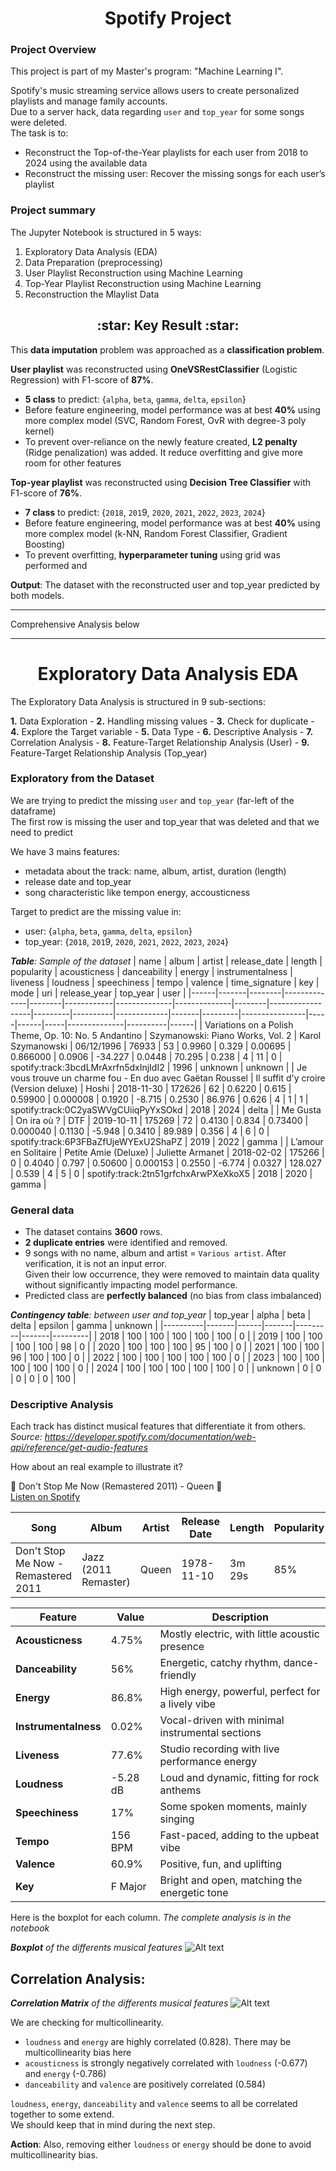 <h1 align="center">Spotify Project</h1>

### Project Overview
This project is part of my Master's program: "Machine Learning I".

Spotify's music streaming service allows users to create personalized playlists and manage family accounts.  
Due to a server hack, data regarding `user` and `top_year` for some songs were deleted.  
The task is to:
 - Reconstruct the Top-of-the-Year playlists for each user from 2018 to 2024 using the available data
 - Reconstruct the missing user: Recover the missing songs for each user’s playlist

### Project summary

The Jupyter Notebook is structured in 5 ways:
1. Exploratory Data Analysis (EDA)
2. Data Preparation (preprocessing)
3. User Playlist Reconstruction using Machine Learning
4. Top-Year Playlist Reconstruction using Machine Learning
5. Reconstruction the Mlaylist Data



<h2 align="center">  :star: Key Result  :star: </h2>

This **data imputation** problem was approached as a **classification problem**.  

**User playlist** was reconstructed using **OneVSRestClassifier** (Logistic Regression) with F1-score of **87%**.  
- **5 class** to predict: {`alpha`, `beta`, `gamma`, `delta`, `epsilon`}
- Before feature engineering, model performance was at best **40%** using more complex model (SVC, Random Forest, OvR with degree-3 poly kernel)
- To prevent over-reliance on the newly feature created, **L2 penalty** (Ridge penalization) was added. It reduce overfitting and give more room for other features

**Top-year playlist** was reconstructed using **Decision Tree Classifier** with F1-score of **76%**.
- **7 class** to predict: {`2018`, `201`9, `2020`, `2021`, `2022`, `2023`, `2024`}
- Before feature engineering, model performance was at best **40%** using more complex model (k-NN, Random Forest Classifier, Gradient Boosting)
- To prevent overfitting, **hyperparameter tuning** using grid was performed and 

**Output**: The dataset with the reconstructed user and top_year predicted by both models.

___
Comprehensive Analysis below
___

<h1 align="center">Exploratory Data Analysis EDA</h1>

The Exploratory Data Analysis is structured in 9 sub-sections:

**1.** Data Exploration - **2.** Handling missing values - **3.** Check for duplicate - **4.** Explore the Target variable - **5.** Data Type - **6.** Descriptive Analysis - **7.** Correlation Analysis - **8.** Feature-Target Relationship Analysis (User) - **9.** Feature-Target Relationship Analysis (Top_year)

### Exploratory from the Dataset
We are trying to predict the missing `user` and `top_year` (far-left of the dataframe)  
The first row is missing the user and top_year that was deleted and that we need to predict

We have 3 mains features: 
- metadata about the track: name, album, artist, duration (length)
- release date and top_year
- song characteristic like tempon energy, accousticness

Target to predict are the missing value in:
- user: {`alpha`, `beta`, `gamma`, `delta`, `epsilon`}
- top_year: {`2018`, `201`9, `2020`, `2021`, `2022`, `2023`, `2024`}

*__Table__: Sample of the dataset*
| name | album | artist | release_date | length | popularity | acousticness | danceability | energy | instrumentalness | liveness | loudness | speechiness | tempo | valence | time_signature | key | mode | uri | release_year | top_year | user |
|------|-------|--------|--------------|--------|------------|--------------|--------------|--------|------------------|---------|----------|-------------|-------|---------|----------------|-----|------|-----|--------------|----------|------|
| Variations on a Polish Theme, Op. 10: No. 5 Andantino | Szymanowski: Piano Works, Vol. 2 | Karol Szymanowski | 06/12/1996 | 76933 | 53 | 0.9960 | 0.329 | 0.00695 | 0.866000 | 0.0906 | -34.227 | 0.0448 | 70.295 | 0.238 | 4 | 11 | 0 | spotify:track:3bcdLMrAxrfn5dxInjIdI2 | 1996 | unknown | unknown |
| Je vous trouve un charme fou - En duo avec Gaëtan Roussel | Il suffit d'y croire (Version deluxe) | Hoshi | 2018-11-30 | 172626 | 62 | 0.6220 | 0.615 | 0.59900 | 0.000008 | 0.1920 | -8.715 | 0.2530 | 86.976 | 0.626 | 4 | 1 | 1 | spotify:track:0C2yaSWVgCUiiqPyYxSOkd | 2018 | 2024 | delta |
| Me Gusta | On ira où ? | DTF | 2019-10-11 | 175269 | 72 | 0.4130 | 0.834 | 0.73400 | 0.000040 | 0.1130 | -5.948 | 0.3410 | 89.989 | 0.356 | 4 | 6 | 0 | spotify:track:6P3FBaZfUjeWYExU2ShaPZ | 2019 | 2022 | gamma |
| L’amour en Solitaire | Petite Amie (Deluxe) | Juliette Armanet | 2018-02-02 | 175266 | 0 | 0.4040 | 0.797 | 0.50600 | 0.000153 | 0.2550 | -6.774 | 0.0327 | 128.027 | 0.539 | 4 | 5 | 0 | spotify:track:2tn51grfchxArwPXeXkoX5 | 2018 | 2020 | gamma |

### General data

- The dataset contains **3600** rows.  
- **2 duplicate entries** were identified and removed. 
- 9 songs with no name, album and artist = `Various artist`. After verification, it is not an input error.  
  Given their low occurrence, they were removed to maintain data quality without significantly impacting model performance.
- Predicted class are **perfectly balanced** (no bias from class imbalanced)

*__Contingency table__: between user and top_year*
| top_year | alpha | beta | delta | epsilon | gamma | unknown |
|----------|-------|------|-------|---------|-------|---------|
| 2018     | 100   | 100  | 100   | 100     | 100   | 0       |
| 2019     | 100   | 100  | 100   | 100     | 98    | 0       |
| 2020     | 100   | 100  | 100   | 95      | 100   | 0       |
| 2021     | 100   | 100  | 96    | 100     | 100   | 0       |
| 2022     | 100   | 100  | 100   | 100     | 100   | 0       |
| 2023     | 100   | 100  | 100   | 100     | 100   | 0       |
| 2024     | 100   | 100  | 100   | 100     | 100   | 0       |
| unknown  | 0     | 0    | 0     | 0       | 0     | 100     |

### Descriptive Analysis

Each track has distinct musical features that differentiate it from others.  
*Source: https://developer.spotify.com/documentation/web-api/reference/get-audio-features*

How about an real example to illustrate it?

🎵 Don't Stop Me Now (Remastered 2011) - Queen 🎵  
[Listen on Spotify](https://open.spotify.com/track/5T8EDUDqKcs6OSOwEsfqG7)  

| **Song**                    | **Album**            | **Artist** | **Release Date** | **Length**     | **Popularity** | **Acousticness** | **Danceability** | **Energy** | **Instrumentalness** | **Liveness** | **Loudness** | **Speechiness** | **Tempo** | **Valence** | **Key**  | **Top Year** | **User** |                                            |
|-----------------------------|----------------------|------------|------------------|----------------|----------------|------------------|------------------|------------|----------------------|--------------|--------------|-----------------|-----------|-------------|----------|--------------|----------|--------------------------------------------------|
| Don't Stop Me Now - Remastered 2011 | Jazz (2011 Remaster) | Queen      | 1978-11-10       | 3m 29s         | 85%            | 4.75%            | 55.9%            | 86.8%      | 0.02%                | 77.6%        | -5.28 dB     | 17%             | 156 BPM   | 60.9%       | F Major | 2020         | Alpha

| **Feature**         | **Value**     | **Description**                                  |
|---------------------|---------------|--------------------------------------------------|
| **Acousticness**     | 4.75%         | Mostly electric, with little acoustic presence   |
| **Danceability**     | 56%           | Energetic, catchy rhythm, dance-friendly         |
| **Energy**           | 86.8%         | High energy, powerful, perfect for a lively vibe |
| **Instrumentalness** | 0.02%         | Vocal-driven with minimal instrumental sections  |
| **Liveness**         | 77.6%         | Studio recording with live performance energy    |
| **Loudness**         | -5.28 dB      | Loud and dynamic, fitting for rock anthems       |
| **Speechiness**      | 17%           | Some spoken moments, mainly singing             |
| **Tempo**            | 156 BPM       | Fast-paced, adding to the upbeat vibe            |
| **Valence**          | 60.9%         | Positive, fun, and uplifting                    |
| **Key**              | F Major       | Bright and open, matching the energetic tone    |

Here is the boxplot for each column. *The complete analysis is in the notebook*

*__Boxplot__ of the differents musical features*
![Alt text](https://github.com/RobertChanData/spotify_project/blob/main/Screenshot/Spotify_1.PNG?raw=true)

## Correlation Analysis:

*__Correlation Matrix__ of the differents musical features*
![Alt text](https://github.com/RobertChanData/spotify_project/blob/main/Screenshot/Spotify_2.PNG?raw=true)

We are checking for multicollinearity.
- `loudness` and `energy` are highly correlated (0.828). There may be multicollinearity bias here
- `acousticness` is strongly negatively correlated with `loudness` (-0.677) and `energy` (-0.786)
- `danceability` and `valence` are positively correlated (0.584)

`loudness`, `energy`, `danceability` and `valence` seems to all be correlated together to some extend.  
We should keep that in mind during the next step.

**Action**: Also, removing either `loudness` or `energy` should be done to avoid multicollinearity bias.
